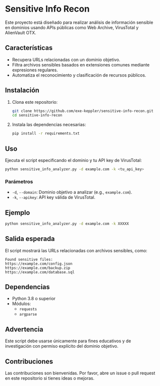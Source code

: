 # Sensitive Info Recon

Este proyecto está diseñado para realizar análisis de información sensible en dominios usando APIs públicas como Web Archive, VirusTotal y AlienVault OTX. 

## Características

- Recupera URLs relacionadas con un dominio objetivo.
- Filtra archivos sensibles basados en extensiones comunes mediante expresiones regulares.
- Automatiza el reconocimiento y clasificación de recursos públicos.

## Instalación

1. Clona este repositorio:
   ```bash
   git clone https://github.com/exe-keppler/sensitive-info-recon.git
   cd sensitive-info-recon
   ```

2. Instala las dependencias necesarias:
   ```bash
   pip install -r requirements.txt
   ```

## Uso

Ejecuta el script especificando el dominio y tu API key de VirusTotal:

```bash
python sensitive_info_analyzer.py -d example.com -k <tu_api_key>
```

### Parámetros

- `-d`, `--domain`: Dominio objetivo a analizar (e.g., `example.com`).
- `-k`, `--apikey`: API key válida de VirusTotal.

## Ejemplo

```bash
python sensitive_info_analyzer.py -d example.com -k XXXXX
```

## Salida esperada

El script mostrará las URLs relacionadas con archivos sensibles, como:

```
Found sensitive files:
https://example.com/config.json
https://example.com/backup.zip
https://example.com/database.sql
```

## Dependencias

- Python 3.8 o superior
- Módulos:
  - `requests`
  - `argparse`

## Advertencia

Este script debe usarse únicamente para fines educativos y de investigación con permiso explícito del dominio objetivo.

## Contribuciones

Las contribuciones son bienvenidas. Por favor, abre un issue o pull request en este repositorio si tienes ideas o mejoras.
